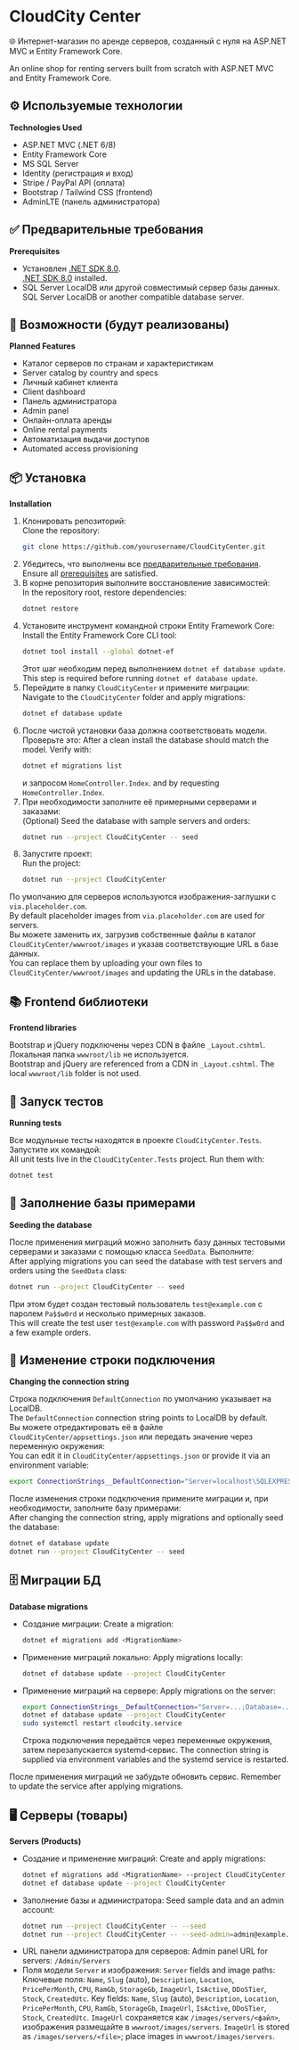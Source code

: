 # CloudCity Center

🌐 Интернет-магазин по аренде серверов, созданный с нуля на ASP.NET MVC и Entity Framework Core.

An online shop for renting servers built from scratch with ASP.NET MVC and Entity Framework Core.

## ⚙️ Используемые технологии
**Technologies Used**

- ASP.NET MVC (.NET 6/8)
- Entity Framework Core
- MS SQL Server
- Identity (регистрация и вход)
- Stripe / PayPal API (оплата)
- Bootstrap / Tailwind CSS (frontend)
- AdminLTE (панель администратора)

## ✅ Предварительные требования
**Prerequisites**

- Установлен [.NET SDK 8.0](https://dotnet.microsoft.com/).  
  [.NET SDK 8.0](https://dotnet.microsoft.com/) installed.
- SQL Server LocalDB или другой совместимый сервер базы данных.  
  SQL Server LocalDB or another compatible database server.

## 🔧 Возможности (будут реализованы)
**Planned Features**

- Каталог серверов по странам и характеристикам
- Server catalog by country and specs
- Личный кабинет клиента
- Client dashboard
- Панель администратора
- Admin panel
- Онлайн-оплата аренды
- Online rental payments
- Автоматизация выдачи доступов
- Automated access provisioning

## 📦 Установка
**Installation**

1. Клонировать репозиторий:  
   Clone the repository:
   ```bash
   git clone https://github.com/yourusername/CloudCityCenter.git
   ```
2. Убедитесь, что выполнены все [предварительные требования](#-предварительные-требования).  
   Ensure all [prerequisites](#-предварительные-требования) are satisfied.
3. В корне репозитория выполните восстановление зависимостей:  
   In the repository root, restore dependencies:
   ```bash
   dotnet restore
   ```
4. Установите инструмент командной строки Entity Framework Core:  
   Install the Entity Framework Core CLI tool:
   ```bash
   dotnet tool install --global dotnet-ef
   ```
   Этот шаг необходим перед выполнением `dotnet ef database update`.  
   This step is required before running `dotnet ef database update`.
5. Перейдите в папку `CloudCityCenter` и примените миграции:  
   Navigate to the `CloudCityCenter` folder and apply migrations:
   ```bash
   dotnet ef database update
   ```
6. После чистой установки база должна соответствовать модели. Проверьте это:
   After a clean install the database should match the model. Verify with:
   ```bash
   dotnet ef migrations list
   ```
   и запросом `HomeController.Index`.
   and by requesting `HomeController.Index`.
7. При необходимости заполните её примерными серверами и заказами:  
   (Optional) Seed the database with sample servers and orders:
   ```bash
   dotnet run --project CloudCityCenter -- seed
   ```
8. Запустите проект:  
   Run the project:
   ```bash
   dotnet run --project CloudCityCenter
   ```

По умолчанию для серверов используются изображения-заглушки с `via.placeholder.com`.  
By default placeholder images from `via.placeholder.com` are used for servers.  
Вы можете заменить их, загрузив собственные файлы в каталог `CloudCityCenter/wwwroot/images` и указав соответствующие URL в базе данных.  
You can replace them by uploading your own files to `CloudCityCenter/wwwroot/images` and updating the URLs in the database.

## 📚 Frontend библиотеки
**Frontend libraries**

Bootstrap и jQuery подключены через CDN в файле `_Layout.cshtml`. Локальная папка `wwwroot/lib` не используется.  
Bootstrap and jQuery are referenced from a CDN in `_Layout.cshtml`. The local `wwwroot/lib` folder is not used.

## 🧪 Запуск тестов
**Running tests**

Все модульные тесты находятся в проекте `CloudCityCenter.Tests`. Запустите их командой:  
All unit tests live in the `CloudCityCenter.Tests` project. Run them with:
```bash
dotnet test
```

## 🌱 Заполнение базы примерами
**Seeding the database**

После применения миграций можно заполнить базу данных тестовыми серверами и заказами с помощью класса `SeedData`. Выполните:  
After applying migrations you can seed the database with test servers and orders using the `SeedData` class:
```bash
dotnet run --project CloudCityCenter -- seed
```
При этом будет создан тестовый пользователь `test@example.com` с паролем `Pa$$w0rd` и несколько примерных заказов.  
This will create the test user `test@example.com` with password `Pa$$w0rd` and a few example orders.

## 🔗 Изменение строки подключения
**Changing the connection string**

Строка подключения `DefaultConnection` по умолчанию указывает на LocalDB.  
The `DefaultConnection` connection string points to LocalDB by default.  
Вы можете отредактировать её в файле `CloudCityCenter/appsettings.json` или передать значение через переменную окружения:  
You can edit it in `CloudCityCenter/appsettings.json` or provide it via an environment variable:
```bash
export ConnectionStrings__DefaultConnection="Server=localhost\SQLEXPRESS;Database=master;Trusted_Connection=True;"
```

После изменения строки подключения примените миграции и, при необходимости, заполните базу примерами:  
After changing the connection string, apply migrations and optionally seed the database:
```bash
dotnet ef database update
dotnet run --project CloudCityCenter -- seed
```

## 🗄️ Миграции БД
**Database migrations**

- Создание миграции:
  Create a migration:
  ```bash
  dotnet ef migrations add <MigrationName>
  ```

- Применение миграций локально:
  Apply migrations locally:
  ```bash
  dotnet ef database update --project CloudCityCenter
  ```

- Применение миграций на сервере:
  Apply migrations on the server:
  ```bash
  export ConnectionStrings__DefaultConnection="Server=...;Database=...;User Id=...;Password=..."
  dotnet ef database update --project CloudCityCenter
  sudo systemctl restart cloudcity.service
  ```
  Строка подключения передаётся через переменные окружения, затем перезапускается systemd‑сервис.
  The connection string is supplied via environment variables and the systemd service is restarted.

После применения миграций не забудьте обновить сервис.
Remember to update the service after applying migrations.

## 🖥️ Серверы (товары)
**Servers (Products)**

- Создание и применение миграций:
  Create and apply migrations:
  ```bash
  dotnet ef migrations add <MigrationName> --project CloudCityCenter
  dotnet ef database update --project CloudCityCenter
  ```
- Заполнение базы и администратора:
  Seed sample data and an admin account:
  ```bash
  dotnet run --project CloudCityCenter -- --seed
  dotnet run --project CloudCityCenter -- --seed-admin=admin@example.com
  ```
- URL панели администратора для серверов:
  Admin panel URL for servers:
  `/Admin/Servers`
- Поля модели `Server` и изображения:
  `Server` fields and image paths:
  Ключевые поля: `Name`, `Slug` (auto), `Description`, `Location`, `PricePerMonth`, `CPU`, `RamGb`, `StorageGb`, `ImageUrl`, `IsActive`, `DDoSTier`, `Stock`, `CreatedUtc`.
  Key fields: `Name`, `Slug` (auto), `Description`, `Location`, `PricePerMonth`, `CPU`, `RamGb`, `StorageGb`, `ImageUrl`, `IsActive`, `DDoSTier`, `Stock`, `CreatedUtc`.
  `ImageUrl` сохраняется как `/images/servers/<файл>`, изображения размещайте в `wwwroot/images/servers`.
  `ImageUrl` is stored as `/images/servers/<file>`; place images in `wwwroot/images/servers`.
